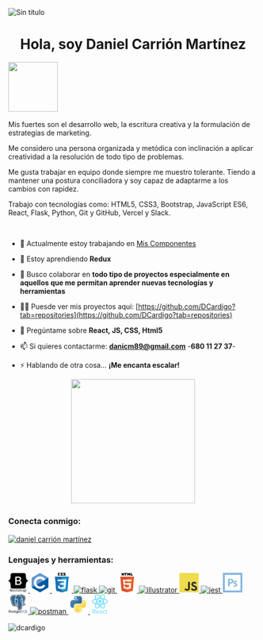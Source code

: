 
![Sin título](https://github.com/DCardigo/DCardigo/assets/123099651/3db927ee-fefb-459c-967e-20b6641f42a6)


<p align="center">
  
</p>

<h1 align="center">Hola,  soy Daniel Carrión Martínez </h1> <img src="https://media1.giphy.com/media/gM5qFksULw54NMWyry/giphy.gif?cid=ecf05e476bjc37xzejh9k15859d0rep2qu2so0ltq1jc3si3&ep=v1_stickers_search&rid=giphy.gif&ct=s" width="100" height="100">



<p> Mis fuertes son el desarrollo web, la escritura creativa y la formulación de estrategias de marketing.

Me considero una persona organizada y metódica con inclinación a aplicar creatividad a la resolución de todo tipo de problemas. 

Me gusta trabajar en equipo donde siempre me muestro tolerante. Tiendo a mantener una postura conciliadora y soy capaz de adaptarme a los cambios con rapidez.

Trabajo con tecnologías como:  HTML5, CSS3, Bootstrap, JavaScript ES6, React, Flask, Python, Git y GitHub, Vercel y Slack.</p>

<br/>

- 🔭 Actualmente estoy trabajando en [Mis Componentes](https://github.com/DCardigo/Mis-componentes)

- 🌱 Estoy aprendiendo **Redux**

- 👯 Busco colaborar en **todo tipo de proyectos especialmente en aquellos que me permitan aprender nuevas tecnologías y herramientas**

- 👨‍💻 Puesde ver mis proyectos aquí: [https://github.com/DCardigo?tab=repositories](https://github.com/DCardigo?tab=repositories)

- 💬 Pregúntame sobre **React, JS, CSS, Html5**

- 📫 Si quieres contactarme: **danicm89@gmail.com** -**680 11 27 37**-

- ⚡ Hablando de otra cosa... **¡Me encanta escalar!**

<p  align="center" ><img src="https://media4.giphy.com/media/4EFsQt657jDzdCcClx/giphy.gif?cid=ecf05e47luzdlma9stihomohuvgm5cbw9yw11olqrtaabvqa&ep=v1_gifs_search&rid=giphy.gif&ct=g" width="250" height="250"></p>



<h3 align="left">Conecta conmigo:</h3>
<p align="left">
<a href="https://www.linkedin.com/in/daniel-carrion-martinez/" target="blank"><img align="center" src="https://raw.githubusercontent.com/rahuldkjain/github-profile-readme-generator/master/src/images/icons/Social/linked-in-alt.svg" alt="daniel carrión martínez" height="30" width="40" /></a>
</p>

<h3 align="left">Lenguajes y herramientas:</h3>
<p align="left"> <a href="https://getbootstrap.com" target="_blank" rel="noreferrer"> <img src="https://raw.githubusercontent.com/devicons/devicon/master/icons/bootstrap/bootstrap-plain-wordmark.svg" alt="bootstrap" width="40" height="40"/> </a> <a href="https://www.cprogramming.com/" target="_blank" rel="noreferrer"> <img src="https://raw.githubusercontent.com/devicons/devicon/master/icons/c/c-original.svg" alt="c" width="40" height="40"/> </a> <a href="https://www.w3schools.com/css/" target="_blank" rel="noreferrer"> <img src="https://raw.githubusercontent.com/devicons/devicon/master/icons/css3/css3-original-wordmark.svg" alt="css3" width="40" height="40"/> </a> <a href="https://flask.palletsprojects.com/" target="_blank" rel="noreferrer"> <img src="https://www.vectorlogo.zone/logos/pocoo_flask/pocoo_flask-icon.svg" alt="flask" width="40" height="40"/> </a> <a href="https://git-scm.com/" target="_blank" rel="noreferrer"> <img src="https://www.vectorlogo.zone/logos/git-scm/git-scm-icon.svg" alt="git" width="40" height="40"/> </a> <a href="https://www.w3.org/html/" target="_blank" rel="noreferrer"> <img src="https://raw.githubusercontent.com/devicons/devicon/master/icons/html5/html5-original-wordmark.svg" alt="html5" width="40" height="40"/> </a> <a href="https://www.adobe.com/in/products/illustrator.html" target="_blank" rel="noreferrer"> <img src="https://www.vectorlogo.zone/logos/adobe_illustrator/adobe_illustrator-icon.svg" alt="illustrator" width="40" height="40"/> </a> <a href="https://developer.mozilla.org/en-US/docs/Web/JavaScript" target="_blank" rel="noreferrer"> <img src="https://raw.githubusercontent.com/devicons/devicon/master/icons/javascript/javascript-original.svg" alt="javascript" width="40" height="40"/> </a> <a href="https://jestjs.io" target="_blank" rel="noreferrer"> <img src="https://www.vectorlogo.zone/logos/jestjsio/jestjsio-icon.svg" alt="jest" width="40" height="40"/> </a> <a href="https://www.photoshop.com/en" target="_blank" rel="noreferrer"> <img src="https://raw.githubusercontent.com/devicons/devicon/master/icons/photoshop/photoshop-line.svg" alt="photoshop" width="40" height="40"/> </a> <a href="https://www.postgresql.org" target="_blank" rel="noreferrer"> <img src="https://raw.githubusercontent.com/devicons/devicon/master/icons/postgresql/postgresql-original-wordmark.svg" alt="postgresql" width="40" height="40"/> </a> <a href="https://postman.com" target="_blank" rel="noreferrer"> <img src="https://www.vectorlogo.zone/logos/getpostman/getpostman-icon.svg" alt="postman" width="40" height="40"/> </a> <a href="https://www.python.org" target="_blank" rel="noreferrer"> <img src="https://raw.githubusercontent.com/devicons/devicon/master/icons/python/python-original.svg" alt="python" width="40" height="40"/> </a> <a href="https://reactjs.org/" target="_blank" rel="noreferrer"> <img src="https://raw.githubusercontent.com/devicons/devicon/master/icons/react/react-original-wordmark.svg" alt="react" width="40" height="40"/> </a> </p>

<p><img align="center" src="https://github-readme-stats.vercel.app/api/top-langs?username=dcardigo&show_icons=true&locale=en&layout=compact" alt="dcardigo" /></p>

